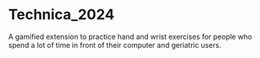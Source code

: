 # Technica_2024
A gamified extension to practice hand and wrist exercises for people who spend a lot of time in front of their computer and geriatric users. 
